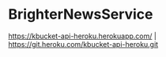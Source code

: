 # BrighterNewsService
https://kbucket-api-heroku.herokuapp.com/ | https://git.heroku.com/kbucket-api-heroku.git